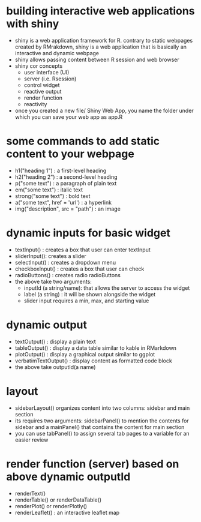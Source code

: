 # building interactive web applications with shiny

- shiny is a web application framework for R. contrary to static webpages created by RMrakdown, shiny is a web application that is basically an interactive and dynamic webpage
- shiny allows passing content between R session and web browser
- shiny cor concepts
  - user interface (UI)
  - server (i.e. Rsession)
  - control widget
  - reactive output
  - render function
  - reactivity
- once you created a new file/ Shiny Web App, you name the folder under which you can save your web app as app.R

# some commands to add static content to your webpage

- h1("heading 1") : a first-level heading
- h2("heading 2") : a second-level heading
- p("some text") : a paragraph of plain text
- em("some text") : italic text
- strong("some text") : bold text
- a("some text", href = 'url') : a hyperlink
- img("description", src = "path") : an image

# dynamic inputs for basic widget

- textInput() : creates a box that user can enter textInput
- sliderInput(): creates a slider
- selectInput() : creates a dropdown menu
- checkboxInput() : creates a box that user can check
- radioButtons() : creates radio radioButtons
- the above take two arguments:
  - inputId (a string/name): that allows the server to access the widget
  - label (a string) : it will be shown alongside the widget
  - slider input requires a min, max, and starting value

# dynamic output

- textOutput() : display a plain text
- tableOutput() : display a data table similar to kable in RMarkdown
- plotOutput() : display a graphical output similar to ggplot
- verbatimTextOutput() : display content as formatted code block
- the above take outputId(a name)

# layout

- sidebarLayout() organizes content into two columns: sidebar and main section
- its requires two arguments: sidebarPanel() to mention the contents for sidebar and a mainPanel() that contains the content for main section
- you can use tabPanel() to assign several tab pages to a variable for an easier review

# render function (server) based on above dynamic outputId

- renderText()
- renderTable() or renderDataTable()
- renderPlot() or renderPlotly()
- renderLeaflet() : an interactive leaflet map
